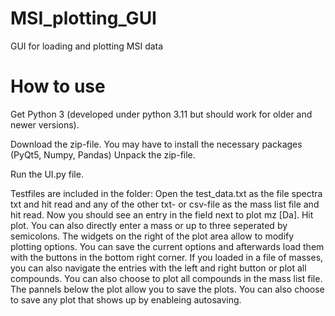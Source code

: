 # MSI_plotting_GUI
GUI for loading and plotting MSI data

# How to use
Get Python 3 (developed under python 3.11 but should work for older and newer versions). 

Download the zip-file. 
You may have to install the necessary packages (PyQt5, Numpy, Pandas)
Unpack the zip-file. 

Run the UI.py file.

Testfiles are included in the folder: Open the test_data.txt as the file spectra txt and hit read and any of the other txt- or csv-file as the mass list file and hit read.
Now you should see an entry in the field next to plot mz [Da]. Hit plot. 
You can also directly enter a mass or up to three seperated by semicolons. The widgets on the right of the plot area allow to modify plotting options. You can save the current options and afterwards load them with the buttons in the bottom right corner.
If you loaded in a file of masses, you can also navigate the entries with the left and right button or plot all compounds. 
You can also choose to plot all compounds in the mass list file. The pannels below the plot allow you to save the plots. You can also choose to save any plot that shows up by enableing autosaving. 
